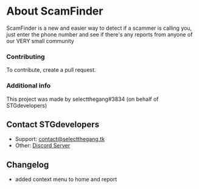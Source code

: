 # About ScamFinder

ScamFinder is a new and easier way to detect if a scammer is calling you, just enter the phone number and see if there's any reports from anyone of our VERY small community

### Contributing
To contribute, create a pull request.
 
### Additional info
This project was made by selectthegang#3834 (on behalf of STGdevelopers)

## Contact STGdevelopers
- Support: contact@selectthegang.tk
- Other: [Discord Server](https://discord.gg/gwKQ2gTpba)
 
## Changelog
- added context menu to home and report
